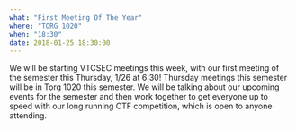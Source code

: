 ```yaml
---
what: "First Meeting Of The Year"
where: "TORG 1020"
when: "18:30"
date: 2018-01-25 18:30:00
---
```


We will be starting VTCSEC meetings this week, with our first meeting of the semester this Thursday, 1/26 at 6:30! Thursday meetings this semester will be in Torg 1020 this semester. We will be talking about our upcoming events for the semester and then work together to get everyone up to speed with our long running CTF competition, which is open to anyone attending. 
